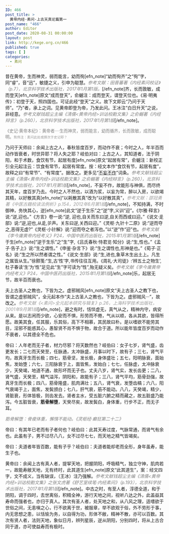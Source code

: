 ```yaml
---
ID: 466
post_title: >
  黄帝内经·素问·上古天真论篇第一
post_name: "466"
author: Editor
post_date: 2020-08-31 00:00:00
layout: post
link: http://kege.org.cn/466
published: true
tags: [ ]
categories:
  - 素问
---
```

昔在黄帝，生而神灵，弱而能言，幼而徇[efn_note]“幼而徇齐”之“徇”字，同“睿”，音“迅”，敏捷之义，引申为聪慧。<span style="color: #808080;"><em>参考文献：田晋蕃著《内经素问校证》（p.7），北京科学技术出版社，2017年1月第1版。</em></span>[/efn_note]齐，长而敦敏，成而登天[efn_note]原文“成而登天”，俞樾注：成而登天，谓登天位也。《易·明夷传》：初登于天，照四国也。可证此经“登天”之义。故下文即云“乃问于天师”。“乃”者，承上之词。见黄帝即登为帝，乃发此问。王冰注“白日升天”之说，非经意。<span style="color: #808080;"><em>参考文献钱超尘主编《清儒&lt;黄帝内经&gt;训诂校勘文集》之俞樾著《内经辩言》（p.260），北京科学技术出版社，2017年1月第1版</em></span>[/efn_note]。

<span style="font-size: 10pt; color: #808080;">《史记·黄帝本纪》：黄帝者····生而神灵，弱而能言，幼而循齐，长而敦敏，成而聪明。<span style="color: #999999; font-size: 8pt;">熊伟注：素问此处或撰次于史记耶？</span></span>

乃问于天师曰：余闻上古之人，春秋皆度百岁，而动作不衰；今时之人，年半百而动作皆衰者，时世异耶？将人失之耶？岐伯对曰：上古之人，其知道者，法于阴阳，和于术数，食饮有节，起居有度[efn_note]原文“起居有常”，俞樾注：新校正引全元起注云：饮食有常节，起居有常度。按：经文本作“食饮有节，起居有度”，故释之曰“有常节”、“有常度”。据改之。更多见“<a href="http://kege.org.cn/encyclopedia/%e4%b8%8d%e5%a6%84%e4%b8%8d%e4%bd%9c">不妄不作</a>”词条。<span style="color: #808080;"><em>参考文献钱超尘主编《清儒&lt;黄帝内经&gt;训诂校勘文集》之俞樾著《内经辩言》（p.260），北京科学技术出版社，2017年1月第1版</em></span>[/efn_note]，不妄不作，故能形与神俱，而尽终其天年，度百岁乃去。今时之人不然也，以酒为浆，以妄为常，醉以入房，以欲竭其精，以好散其真[efn_note]“以耗散其真”改为“以好散其真”，<span style="color: #999999;"><em>参考文献：邵冠勇著《中医古籍校读法例析》p.154，2012年6月第1版</em></span>[/efn_note]，不知持满，不时御神，务快其心，逆[efn_note]此文“逆于生乐”之“逆”字,义训“迎”。《尔雅·释言》说:“逆,迎也。”《方言》卷一说:“逆, 迎也,自关而东曰逆,自关而西或曰迎。”《说文·辵部》说:“逆,迎也,从辵,屰声。关东曰逆,关西曰迎。”《灵枢·九针十二原》说:“逆而夺之,恶得无虚?”《灵枢·小针解》说:“迎而夺之者泻也。”以“逆”作“迎”也。<span style="color: #808080;"><em>参考文献《李今庸黄帝内经考义》P24，中国中医药出版社，2015年1月第1版</em></span>[/efn_note]于生[efn_note]“逆于生乐”之“生”字,《吕氏春秋·恃君览·知分》说:“生,性也。”《孟子·告子上》说:“生之谓性。”《申鉴·杂言下》说:“生之谓性也,形神是也。”《荀子·正名》说:“生之所以然者谓之性。”《说文·生部》说:“生,进也,象草木生出土上。凡生之属皆从生。”徐颢笺:“生,古‘性’字,书传往往互用。《周礼·大司徒》:‘辨五土之物生’,杜子春读‘生’为‘性”足见此“生”字可读为“性”,殆无疑义矣。<span style="color: #808080;"><em>参考文献《李今庸黄帝内经考义》P24，中国中医药出版社，2015年1月第1版</em></span>[/efn_note]乐，起居无节，故半百而衰也。

夫上古圣人之教也，下皆为之。虚邪贼风[efn_note]原文“夫上古圣人之教下也，皆谓之虚邪贼风”，全元起本作“夫上古圣人之教也，下皆为之。虚邪贼风···”，故改之。<span style="color: #999999;"><em>参考文献《&lt;素问&gt;全元起本研究与辑复》p.26，上海科学技术出版社，2001年9月第1版</em></span>[/efn_note]，避之有时，恬惔虚无，真气从之，精神内守，病安从来。是以志闲而少欲，心安而不惧，形劳而不倦，气从以顺，各从其欲，皆得所愿。故美其食，任其服，乐其俗，高下不相慕，其民故曰朴。是以嗜欲不能劳其目，淫邪不能惑其心，愚智贤不肖不惧于物，故合于道。所以能年皆度百岁而动作不衰者，以其德全不危也。

帝曰：人年老而无子者，材力尽邪？将天数然也？岐伯曰：女子七岁，肾气盛，齿更发长；二七而天癸至，任脉通，太冲脉盛，月事以时下，故有子；三七，肾气平均，故真牙生而长极；四七，筋骨坚，发长极，身体盛壮；五七，阳明脉衰，面始焦，发始堕；六七，三阳脉衰于上，面皆焦，发始白；七七，任脉虚，太冲脉衰少，天癸竭，地道不通，故形坏而无子也。丈夫八岁，肾气实，发长齿更；二八，肾气盛，天癸至，精气溢泻，阴阳和，故能有子；三八，肾气平均，筋骨劲强，故真牙生而长极；四八，筋骨隆盛，肌肉满壮；五八，肾气衰，发堕齿槁；六八，阳气衰竭于上，面焦，发鬓颁白；七八，肝气衰，筋不能动。八八，天癸竭，精少，肾脏衰，形体皆极，则齿发去。肾者主水，受五脏六腑之精而藏之，故五脏盛乃能泻。今五脏皆衰，<strong>筋骨解堕</strong>，天癸尽矣，故发鬓白，身体重，行步不正，而无子耳。

<span style="color: #808080;"><em>筋骨解堕：骨痠体重，懈惰不能动。《灵枢经·癫狂第二十二》</em></span>

帝曰：有其年已老而有子者何也？岐伯曰：此其天寿过度，气脉常通，而肾气有余也。此虽有子，男不过尽八八，女不过尽七七，而天地之精气皆竭矣。

帝曰：夫道者年皆百数，能有子乎？岐伯曰：夫道者能却老而全形，身年虽寿，能生子也。

黄帝曰：余闻上古有真人者，提挈天地，把握阴阳，呼吸精气，独立守神，肌肉若一，故能寿敝天地，无有终时，此其道生[efn_note]原文“此其道生”，案：经文四字，文不成义，当有缺误，（王冰）注乃强解。<span style="color: #808080;"><em>参考文献钱超尘主编《清儒&lt;黄帝内经&gt;训诂校勘文集》之张文虎著《舒艺室续笔·内经素问》（p.193），北京科学技术出版社，2017年1月第1版</em></span>[/efn_note]。中古之时，有至人者，淳德全道，和于阴阳，调于四时，去世离俗，积精全神，游行天地之间，视听八达之外，此盖益其寿命而强者也，亦归于真人。其次有圣人者，处天地之和，从八风之理，适嗜欲于世俗之间，无恚嗔之心，行不欲离于世，被服章，举不欲观于俗，外不劳形于事，内无思想之患，以恬愉为务，以自得为功，形体不敝，精神不散，亦可以百数。其次有贤人者，法则天地，象似日月，辨列星辰，逆从阴阳，分别四时，将从上古合同于道，亦可使益寿而有极时。